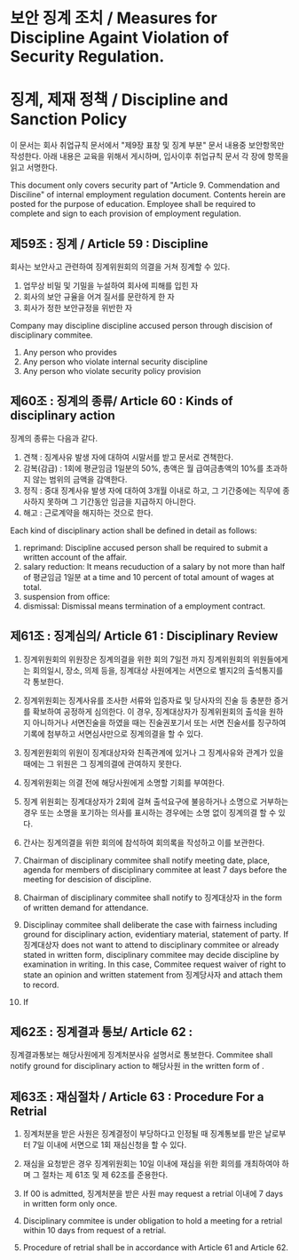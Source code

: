 # 보안 징계 조치 / Measures for Discipline Againt Violation of Security Regulation.

# 징계, 제재 정책 / Discipline and Sanction Policy
이 문서는 회사 취업규칙 문서에서 "제9장 표창 및 징계 부분" 문서 내용중 보안항목만 작성한다.
아래 내용은 교육을 위해서 게시하며, 입사이후 취업규칙 문서 각 장에 항목을 읽고 서명한다.

This document only covers security part of "Article 9. Commendation and Disciline" of internal employment regulation document.
Contents herein are posted for the purpose of education. Employee shall be required to complete and sign to each provision of employment regulation.

## 제59조 : 징계 / Article 59 : Discipline
회사는 보안사고 관련하여 징계위원회의 의결을 거쳐 징계할 수 있다.

1. 업무상 비밀 및 기밀을 누설하여 회사에 피해를 입힌 자
1. 회사의 보안 규율을 어겨 질서를 문란하게 한 자
1. 회사가 정한 보안규정을 위반한 자

Company may discipline discipline accused person through discision of disciplinary commitee.

1. Any person who provides 
1. Any person who violate internal security discipline
1. Any person who violate security policy provision

## 제60조 : 징계의 종류/ Article 60 : Kinds of disciplinary action
징계의 종류는 다음과 같다.

1. 견책 : 징계사유 발생 자에 대하여 시말서를 받고 문서로 견책한다.
1. 감복(감급) : 1회에 평균임금 1일분의 50%, 총액은 월 급여금총액의 10%를 초과하지 않는 범위의 금액을 감액한다.
1. 정직 : 중대 징계사유 발생 자에 대하여 3개월 이내로 하고, 그 기간중에는 직무에 종사하지 못하며 그 기간동안 임금을 지급하지 아니한다.
1. 해고 : 근로계약을 해지하는 것으로 한다.

Each kind of disciplinary action shall be defined in detail as follows:
1. reprimand: Discipline accused person shall be required to submit a written account of the affair.
1. salary reduction: It means recuduction of a salary by not more than half of 평균임금 1일분 at a time and 10 percent of total amount of wages at total. 
1. suspension from office: 
1. dismissal: Dismissal means termination of a employment contract.

## 제61조 : 징계심의/ Article 61 : Disciplinary Review
1. 징계위원회의 위원장은 징계의결을 위한 회의 7일전 까지 징계위원회의 위원들에게는 회의일시, 장소, 의제 등을, 징계대상 사원에게는 서면으로 별지2의 출석통지를 각 통보한다.
1. 징계위원회는 징계사유를 조사한 서류와 입증자료 및 당사자의 진술 등 충분한 증거를 확보하여 공정하게 심의한다. 이 경우, 징계대상자가 징계위원회의 출석을 원하지 아니하거나 서면진술을 하였을 때는 진술권포기서 또는 서면 진술서를 징구하여 기록에 첨부하고 서면심사만으로 징계의결을 할 수 있다.
1. 징계윈원회의 위원이 징계대상자와 친족관계에 있거나 그 징계사유와 관계가 있을 때에는 그 위원은 그 징계의결에 관여하지 못한다.
1. 징계위원회는 의결 전에 해당사원에게 소명할 기회를 부여한다.
1. 징계 위원회는 징계대상자가 2회에 걸쳐 출석요구에 불응하거나 소명으로 거부하는 경우 또는 소명을 포기하는 의사를 표시하는 경우에는 소명 없이 징계의결 할 수 있다.
1. 간사는 징계의결을 위한 회의에 참석하여 회의록을 작성하고 이를 보관한다.

1. Chairman of disciplinary commitee shall notify meeting date, place, agenda for members of disciplinary commitee at least 7 days before the meeting for descision of discipline. 
1. Chairman of disciplinary commitee shall notify to 징계대상자 in the form of written demand for attendance.
1. Disciplinay commitee shall deliberate the case with fairness including ground for disciplinary action, evidentiary material, statement of party. If 징계대상자 does not want to attend to disciplinary commitee or already stated in written form, disciplinary commitee may decide discipline by examination in writing. In this case, Commitee request waiver of right to state an opinion and written statement from 징계당사자 and attach them to record.
1. If

## 제62조 : 징계결과 통보/ Article 62 :
징계결과통보는 해당사원에게 징계처분사유 설명서로 통보한다.
Commitee shall notify ground for disciplinary action to 해당사원 in the written form of .

## 제63조 : 재심절차 / Article 63 : Procedure For a Retrial
1. 징계처분을 받은 사원은 징계결정이 부당하다고 인정될 때 징계통보를 받은 날로부터 7일 이내에 서면으로 1회 재심신청을 할 수 있다.
1. 재심을 요청받은 경우 징계위원회는 10일 이내에 재심을 위한 회의를 개최하여야 하며 그 절차는 제 61조 및 제 62조를 준용한다.

1. If 00 is admitted, 징계처분을 받은 사원 may request a retrial 이내에 7 days in written form only once.
1. Disciplinary commitee is under obligation to hold a meeting for a retrial within 10 days from request of a retrial.
1. Procedure of retrial shall be in accordance with Article 61 and Article 62.
